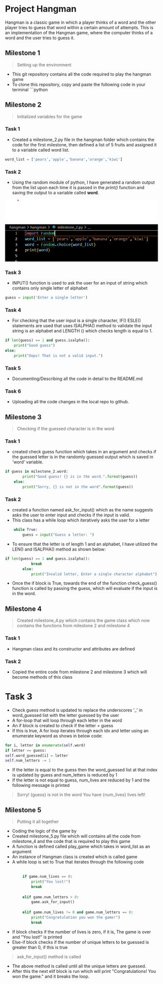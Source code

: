 # Project  Hangman

Hangman is a classic game in which a player thinks of a word and the other player tries to guess that word within a certain amount of attempts.
This is an implementation of the Hangman game, where the computer thinks of a word and the user tries to guess it. 


## Milestone 1

>  Setting up the environment
- This git repository contains all the code required to play the hangman game
- To clone this repository, copy and paste the following code in your terminal ```python 

## Milestone 2
 
> Initialized variables for the game

### Task 1
- Created a milestone_2.py file in the hangman folder which contains the code for the first milestone, then defined a list of 5 fruits and assigned it to a variable called word list.
```python
word_list = ['pears','apple','banana','orange','kiwi']
```
### Task 2
- Using the random module of python, I have generated a random output from the list upon each time it is passed in the *print()* function and saving the output to a variable called **word**.

![Image](milestone_2_snippet.png)

### Task 3 
- INPUT() function is used to ask the user for an input of string which contains only single letter of alphabet
```python 
guess = input('Enter a single letter')
```
### Task 4 
- For checking that the user input is a single character, IF() ESLE() statements are used that uses ISALPHA() method to validate the input string is an alphabet and LENGTH () which checks length is equal to 1.
```python
if len(guess) == 1 and guess.isalpha():
    print("Good guess")
else:
    print("Oops! That is not a valid input.")
```
### Task 5 
- Documenting/Describing all the code in detail to the README.md
### Task 6
- Uploading all the code changes in the local repo to github.

## Milestone 3
> Checking if the guessed character is in the word
### Task 1 
- created check guess function which takes in an argument and checks if the guessed letter is in the randomly guessed output which is saved in 'word' variable.
```python
if guess in milestone_2.word:
        print("Good guess! {} is in the word.".format(guess))
    else:
        print("Sorry, {} is not in the word".format(guess))
```
### Task 2
- created a function named ask_for_input() which as the name suggests asks the user to enter input and checks if the input is valid. 
- This class has a while loop which iteratively asks the user for a letter
```python
    while True:
        guess = input("Guess a letter: ")
```
- To ensure that the letter is of length 1 and an alphabet, I have utilized the LEN() and ISALPHA() method as shown below:
```python
if len(guess) == 1 and guess.isalpha():
            break
        else: 
            print("Invalid letter, Enter a single character alphabet")
```
- Once the if block is True, towards the end of the function check_guess() function is called by passing the guess, which will evaluate if the input is in the  word.

## Milestone 4
> Created milestone_4.py which contains the game class which now contains the functions from milestone 2 and milestone 4 
### Task 1
- Hangman class and its constructor and attributes are defined
### Task 2
- Copied the entire code from milestone 2 and milestone 3 which will become methods of this class
# Task 3 
- Check guess method is updated to replace the underscores '_' in word_guessed list with the letter guessed by the user
- A for-loop that will loop through each letter in the word
- An if block is created to check if the letter = guess
- If this is true, A for loop iterates through each idx and letter using an enumerate keyword as shows in below code:
```python
for i, letter in enumerate(self.word)
if letter == guess:
self.word_guessed[i] = letter
self.num_letters -= 1 
```
- If the letter is equal to the guess then the word_guessed list at that index is updated by guess and num_letters is reduced by 1
- If the letter is not equal to guess, num_lives are reduced by 1 and the following message is printed 
> Sorry! {guess} is not in the word
> You have {num_lives} lives left! 

## Milestone 5
> Putting it all together
 - Coding the logic of the game by
- Created milestone_5.py file which will contains all the code from milestone_4 and the code that is required to play this game
- A function is defined called play_game which takes in word_list as an argument
- An instance of Hangman class is created which is called game
- A while loop is set to True that iterates through the following code
```python
 
        if game.num_lives == 0:
            print("You lost!")
            break

        elif game.num_letters > 0:
            game.ask_for_input()  

        elif game.num_lives != 0 and game.num_letters == 0:
            print("Congratulation you won the game!")
            break
 ```
- If block checks if the number of lives is zero, if it is, The game is over and "You lost!" is printed
- Else-if block checks if the number of unique letters to be guessed is greater than 0, if this is true
 > ask_for_input() method is called
- The above method is called until all the unique letters are guessed.
- After this the next elif block is run which will print "Congratulations! You won the game." and it breaks the loop.



